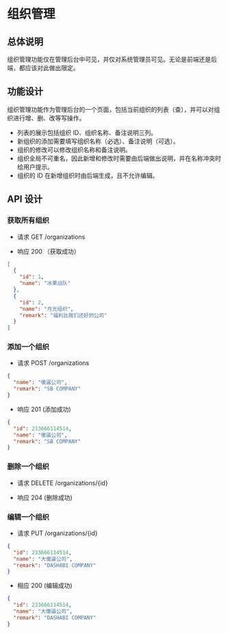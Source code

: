 # 组织管理

## 总体说明

组织管理功能仅在管理后台中可见，并仅对系统管理员可见。无论是前端还是后端，都应该对此做出限定。

## 功能设计

组织管理功能作为管理后台的一个页面，包括当前组织的列表（查），并可以对组织进行增、删、改等写操作。

- 列表的展示包括组织 ID、组织名称、备注说明三列。
- 新组织的添加需要填写组织名称（必选）、备注说明（可选）。
- 组织的修改可以修改组织名称和备注说明。
- 组织全局不可重名，因此新增和修改时需要由后端做出说明，并在名称冲突时给用户提示。
- 组织的 ID 在新增组织时由后端生成，且不允许编辑。

## API 设计

### 获取所有组织

- 请求 GET /organizations

- 响应 200 （获取成功）

```json
[
  {
    "id": 1,
    "name": "冰果战队"
  },
  {
    "id": 2,
    "name": "月光组织",
    "remark": "福利比我们还好的公司"
  }
]
```

### 添加一个组织

- 请求 POST /organizations

```json
{
  "name": "傻逼公司",
  "remark": "SB COMPANY"
}
```

- 响应 201 (添加成功)

```json
{
  "id": 233666114514,
  "name": "傻逼公司",
  "remark": "SB COMPANY"
}
```

### 删除一个组织

- 请求 DELETE /organizations/{id}

- 响应 204 (删除成功)

### 编辑一个组织

- 请求 PUT /organizations/{id}

```json
{
  "id": 233666114514,
  "name": "大傻逼公司",
  "remark": "DASHABI COMPANY"
}
```

- 相应 200 (编辑成功)

```json
{
  "id": 233666114514,
  "name": "大傻逼公司",
  "remark": "DASHABI COMPANY"
}
```
